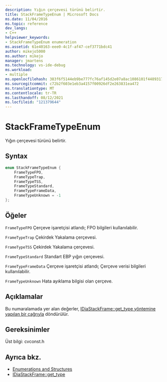 ```yaml
---
description: Yığın çerçevesi türünü belirtir.
title: StackFrameTypeEnum | Microsoft Docs
ms.date: 11/04/2016
ms.topic: reference
dev_langs:
- C++
helpviewer_keywords:
- StackFrameTypeEnum enumeration
ms.assetid: 61e40163-eee0-4c1f-af47-cef3771bdc41
author: mikejo5000
ms.author: mikejo
manager: jmartens
ms.technology: vs-ide-debug
ms.workload:
- multiple
ms.openlocfilehash: 383f6f5144eb9be777fc76af145d2e07a8ac1086101f44893173dd833237f79c
ms.sourcegitcommit: c72b2f603e1eb3a4157f00926df2e263831ea472
ms.translationtype: MT
ms.contentlocale: tr-TR
ms.lasthandoff: 08/12/2021
ms.locfileid: "121379644"
---
```

# <a name="stackframetypeenum"></a>StackFrameTypeEnum
Yığın çerçevesi türünü belirtir.

## <a name="syntax"></a>Syntax

```C++
enum StackFrameTypeEnum {
    FrameTypeFPO,
    FrameTypeTrap,
    FrameTypeTSS,
    FrameTypeStandard,
    FrameTypeFrameData,
    FrameTypeUnknown = -1
};
```

## <a name="elements"></a>Öğeler
`FrameTypeFPO` Çerçeve işaretçisi atlandı; FPO bilgileri kullanılabilir.

`FrameTypeTrap` Çekirdek Yakalama çerçevesi.

`FrameTypeTSS` Çekirdek Yakalama çerçevesi.

`FrameTypeStandard` Standart EBP yığın çerçevesi.

`FrameTypeFrameData` Çerçeve işaretçisi atlandı; Çerçeve verisi bilgileri kullanılabilir.

`FrameTypeUnknown` Hata ayıklama bilgisi olan çerçeve.

## <a name="remarks"></a>Açıklamalar
Bu numaralamada yer alan değerler, [IDiaStackFrame::get_type yöntemine yapılan bir çağrıyla](../../debugger/debug-interface-access/idiastackframe-get-type.md) döndürülür.

## <a name="requirements"></a>Gereksinimler
Üst bilgi: cvconst.h

## <a name="see-also"></a>Ayrıca bkz.
- [Enumerations and Structures](../../debugger/debug-interface-access/enumerations-and-structures.md)
- [IDiaStackFrame::get_type](../../debugger/debug-interface-access/idiastackframe-get-type.md)
